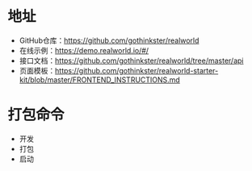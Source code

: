 <!--
 * @Descripttion: 
 * @version: 
 * @Author: 马琳峰
 * @Date: 2021-01-04 10:47:25
 * @LastEditors: 马琳峰
 * @LastEditTime: 2021-01-04 10:50:04
-->
# 地址
 - GitHub仓库：https://github.com/gothinkster/realworld
 - 在线示例：https://demo.realworld.io/#/
 - 接口文档：https://github.com/gothinkster/realworld/tree/master/api
 - 页面模板：https://github.com/gothinkster/realworld-starter-kit/blob/master/FRONTEND_INSTRUCTIONS.md


# 打包命令
- 开发
- 打包
- 启动
